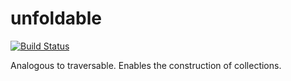 # unfoldable

[![Build Status](https://travis-ci.org/literate-unitb/unfoldable.svg?branch=master)](https://travis-ci.org/literate-unitb/unfoldable)

Analogous to traversable. Enables the construction of collections.
